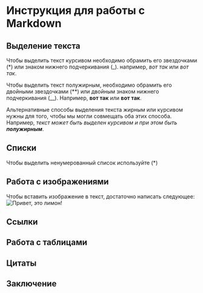 # Инструкция для работы с Markdown

## Выделение текста

Чтобы выделить текст курсивом необходимо обрамить его звездочками (*) или знаком нижнего подчеркивания (_). например, *вот так* или _вот так_.

Чтобы выделить текст полужирным, необходимо обрамить его двойными звездочками (**) или двойным знаком нижнего подчеркивания (__). Например, **вот так** или __вот так__.

Альтернативные способы выделения текста жирным или курсивом нужны для того, чтобы мы могли совмещать оба этих способа. Например, _текст может быть выделен курсивом и при этом быть **полужирным**_. 

## Списки
Чтобы выделить ненумерованный список используйте (*)

## Работа с изображениями

Чтобы вставить изображение в текст, достаточно написать следующее:
![Привет, это лимон!](lemon.jpg)

## Ссылки

## Работа с таблицами

## Цитаты

## Заключение